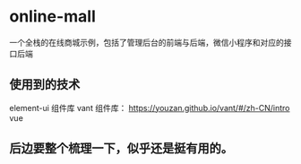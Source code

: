 # online-mall

一个全栈的在线商城示例，包括了管理后台的前端与后端，微信小程序和对应的接口后端

## 使用到的技术

element-ui 组件库
vant 组件库： https://youzan.github.io/vant/#/zh-CN/intro
vue

## 后边要整个梳理一下，似乎还是挺有用的。
